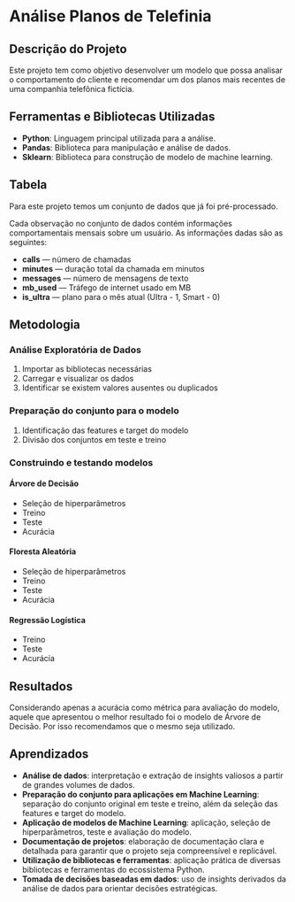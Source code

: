 # Análise Planos de Telefinia

## Descrição do Projeto
Este projeto tem como objetivo desenvolver um modelo que possa analisar o comportamento do cliente e recomendar um dos planos mais recentes de uma companhia telefônica fictícia.

## Ferramentas e Bibliotecas Utilizadas
- **Python**: Linguagem principal utilizada para a análise.
- **Pandas**: Biblioteca para manipulação e análise de dados.
- **Sklearn**: Biblioteca para construção de modelo de machine learning.

## Tabela
Para este projeto temos um conjunto de dados que já foi pré-processado.

Cada observação no conjunto de dados contém informações comportamentais mensais sobre um usuário. As informações dadas são as seguintes:
- **calls** — número de chamadas
- **minutes** — duração total da chamada em minutos
- **messages** — número de mensagens de texto
- **mb_used** — Tráfego de internet usado em MB
- **is_ultra** — plano para o mês atual (Ultra - 1, Smart - 0)

## Metodologia

### Análise Exploratória de Dados
1. Importar as bibliotecas necessárias
2. Carregar e visualizar os dados
3. Identificar se existem valores ausentes ou duplicados

### Preparação do conjunto para o modelo
1. Identificação das features e target do modelo
2. Divisão dos conjuntos em teste e treino

### Construindo e testando modelos

#### Árvore de Decisão
- Seleção de hiperparâmetros
- Treino
- Teste
- Acurácia

#### Floresta Aleatória
- Seleção de hiperparâmetros
- Treino
- Teste
- Acurácia

#### Regressão Logística
- Treino
- Teste
- Acurácia

## Resultados
Considerando apenas a acurácia como métrica para avaliação do modelo, aquele que apresentou o melhor resultado foi o modelo de Árvore de Decisão. Por isso recomendamos que o mesmo seja utilizado.

## Aprendizados
- **Análise de dados**: interpretação e extração de insights valiosos a partir de grandes volumes de dados.
- **Preparação do conjunto para aplicações em Machine Learning**: separação do conjunto original em teste e treino, além da seleção das features e target do modelo.
- **Aplicação de modelos de Machine Learning**: aplicação, seleção de hiperparâmetros, teste e avaliação do modelo.
- **Documentação de projetos**: elaboração de documentação clara e detalhada para garantir que o projeto seja compreensível e replicável.
- **Utilização de bibliotecas e ferramentas**: aplicação prática de diversas bibliotecas e ferramentas do ecossistema Python.
- **Tomada de decisões baseadas em dados**: uso de insights derivados da análise de dados para orientar decisões estratégicas.
